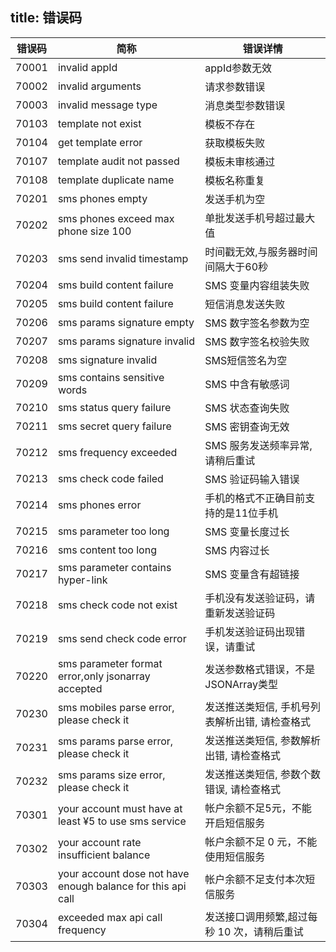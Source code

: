 title:  错误码
---

| 错误码 | 简称 | 错误详情 |
| ------------- | -------------- | ------------ |
|70001|invalid appId|appId参数无效|
|70002|invalid arguments|请求参数错误|
|70003|invalid message type|消息类型参数错误|
|70103|template not exist|模板不存在|
|70104|get template error|获取模板失败|
|70107|template audit not passed|模板未审核通过|
|70108|template duplicate name|模板名称重复|
|70201|sms phones empty|发送手机为空|
|70202|sms phones exceed max phone size 100|单批发送手机号超过最大值|
|70203|sms send invalid timestamp|时间戳无效,与服务器时间间隔大于60秒|
|70204|sms build content failure|SMS 变量内容组装失败|
|70205|sms build content failure|短信消息发送失败|
|70206|sms params signature empty|SMS 数字签名参数为空|
|70207|sms params signature invalid|SMS 数字签名校验失败|
|70208|sms signature invalid|SMS短信签名为空|
|70209|sms contains sensitive words|SMS 中含有敏感词|
|70210|sms status query failure|SMS 状态查询失败|
|70211|sms secret query failure|SMS 密钥查询无效|
|70212|sms frequency exceeded|SMS 服务发送频率异常,请稍后重试|
|70213|sms check code failed|SMS 验证码输入错误|
|70214|sms phones error|手机的格式不正确目前支持的是11位手机|
|70215|sms parameter too long|SMS 变量长度过长|
|70216|sms content too long|SMS 内容过长|
|70217|sms parameter contains hyper-link|SMS 变量含有超链接|
|70218|sms check code not exist|手机没有发送验证码，请重新发送验证码|
|70219|sms send check code error|手机发送验证码出现错误，请重试|
|70220|sms parameter format error,only jsonarray accepted|发送参数格式错误，不是JSONArray类型|
|70230|sms mobiles parse error, please check it|发送推送类短信, 手机号列表解析出错, 请检查格式|
|70231|sms params parse error, please check it|发送推送类短信, 参数解析出错, 请检查格式|
|70232|sms params size error, please check it|发送推送类短信, 参数个数错误, 请检查格式|
|70301|your account must have at least ¥5 to use sms service|帐户余额不足5元，不能开启短信服务|
|70302|your account rate insufficient balance|帐户余额不足 0 元，不能使用短信服务|
|70303|your account dose not have enough balance for this api call|帐户余额不足支付本次短信服务|
|70304|exceeded max api call frequency|发送接口调用频繁,超过每秒 10 次，请稍后重试|

